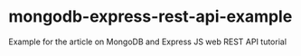 # mongodb-express-rest-api-example
Example for the article on MongoDB and Express JS web REST API tutorial
